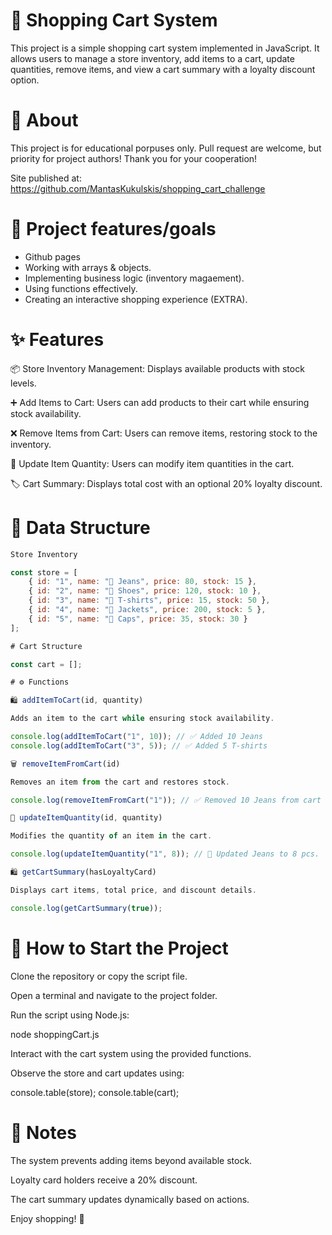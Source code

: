 # 🛒 Shopping Cart System

This project is a simple shopping cart system implemented in JavaScript. It allows users to manage a store inventory, add items to a cart, update quantities, remove items, and view a cart summary with a loyalty discount option.

# 🌟 About

This project is for educational porpuses only. Pull request are welcome, but priority for project authors! Thank you for your cooperation!

Site published at: https://github.com/MantasKukulskis/shopping_cart_challenge

# 🎯 Project features/goals

- Github pages
- Working with arrays & objects.
- Implementing business logic (inventory magaement).
- Using functions effectively.
- Creating an interactive shopping experience (EXTRA).

# ✨ Features

📦 Store Inventory Management: Displays available products with stock levels.

➕ Add Items to Cart: Users can add products to their cart while ensuring stock availability.

❌ Remove Items from Cart: Users can remove items, restoring stock to the inventory.

🔄 Update Item Quantity: Users can modify item quantities in the cart.

🏷 Cart Summary: Displays total cost with an optional 20% loyalty discount.

# 📂 Data Structure

```js
Store Inventory

const store = [
    { id: "1", name: "👖 Jeans", price: 80, stock: 15 },
    { id: "2", name: "👟 Shoes", price: 120, stock: 10 },
    { id: "3", name: "👕 T-shirts", price: 15, stock: 50 },
    { id: "4", name: "🧥 Jackets", price: 200, stock: 5 },
    { id: "5", name: "🧢 Caps", price: 35, stock: 30 }
];

# Cart Structure

const cart = [];

# ⚙️ Functions

🛍 addItemToCart(id, quantity)

Adds an item to the cart while ensuring stock availability.

console.log(addItemToCart("1", 10)); // ✅ Added 10 Jeans
console.log(addItemToCart("3", 5)); // ✅ Added 5 T-shirts

🗑 removeItemFromCart(id)

Removes an item from the cart and restores stock.

console.log(removeItemFromCart("1")); // ✅ Removed 10 Jeans from cart

🔢 updateItemQuantity(id, quantity)

Modifies the quantity of an item in the cart.

console.log(updateItemQuantity("1", 8)); // 🔄 Updated Jeans to 8 pcs.

🛍 getCartSummary(hasLoyaltyCard)

Displays cart items, total price, and discount details.

console.log(getCartSummary(true));

```

# 🚀 How to Start the Project

Clone the repository or copy the script file.

Open a terminal and navigate to the project folder.

Run the script using Node.js:

node shoppingCart.js

Interact with the cart system using the provided functions.

Observe the store and cart updates using:

console.table(store);
console.table(cart);

# 📝 Notes

The system prevents adding items beyond available stock.

Loyalty card holders receive a 20% discount.

The cart summary updates dynamically based on actions.

Enjoy shopping! 🛒

```

```
